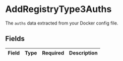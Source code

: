 # AddRegistryType3Auths

The `auths` data extracted from your Docker config file.


## Fields

| Field       | Type        | Required    | Description |
| ----------- | ----------- | ----------- | ----------- |